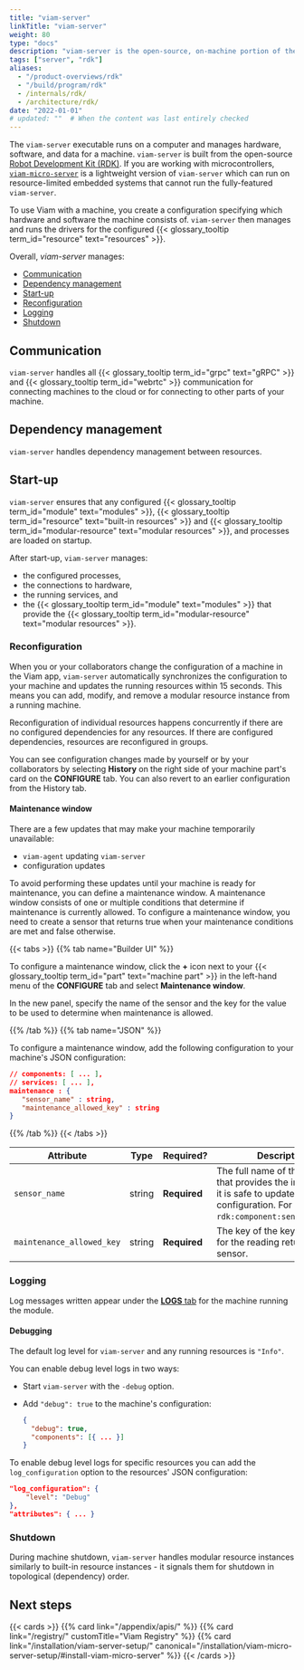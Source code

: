 ```yaml
---
title: "viam-server"
linkTitle: "viam-server"
weight: 80
type: "docs"
description: "viam-server is the open-source, on-machine portion of the Viam platform."
tags: ["server", "rdk"]
aliases:
  - "/product-overviews/rdk"
  - "/build/program/rdk"
  - /internals/rdk/
  - /architecture/rdk/
date: "2022-01-01"
# updated: ""  # When the content was last entirely checked
---
```


The `viam-server` executable runs on a computer and manages hardware, software, and data for a machine.
`viam-server` is built from the open-source [Robot Development Kit (RDK)](https://github.com/viamrobotics/rdk).
If you are working with microcontrollers, [`viam-micro-server`](/architecture/viam-micro-server/) is a lightweight version of `viam-server` which can run on resource-limited embedded systems that cannot run the fully-featured `viam-server`.

To use Viam with a machine, you create a configuration specifying which hardware and software the machine consists of.
`viam-server` then manages and runs the drivers for the configured {{< glossary_tooltip term_id="resource" text="resources" >}}.

Overall, _viam-server_ manages:

- [Communication](#communication)
- [Dependency management](#dependency-management)
- [Start-up](#start-up)
- [Reconfiguration](#reconfiguration)
- [Logging](#logging)
- [Shutdown](#shutdown)

## Communication

`viam-server` handles all {{< glossary_tooltip term_id="grpc" text="gRPC" >}} and {{< glossary_tooltip term_id="webrtc" >}} communication for connecting machines to the cloud or for connecting to other parts of your machine.

## Dependency management

`viam-server` handles dependency management between resources.

## Start-up

`viam-server` ensures that any configured {{< glossary_tooltip term_id="module" text="modules" >}}, {{< glossary_tooltip term_id="resource" text="built-in resources" >}} and {{< glossary_tooltip term_id="modular-resource" text="modular resources" >}}, and processes are loaded on startup.

After start-up, `viam-server` manages:

- the configured processes,
- the connections to hardware,
- the running services, and
- the {{< glossary_tooltip term_id="module" text="modules" >}} that provide the {{< glossary_tooltip term_id="modular-resource" text="modular resources" >}}.

### Reconfiguration

When you or your collaborators change the configuration of a machine in the Viam app, `viam-server` automatically synchronizes the configuration to your machine and updates the running resources within 15 seconds.
This means you can add, modify, and remove a modular resource instance from a running machine.

Reconfiguration of individual resources happens concurrently if there are no configured dependencies for any resources.
If there are configured dependencies, resources are reconfigured in groups.

You can see configuration changes made by yourself or by your collaborators by selecting **History** on the right side of your machine part's card on the **CONFIGURE** tab.
You can also revert to an earlier configuration from the History tab.

#### Maintenance window

There are a few updates that may make your machine temporarily unavailable:

- `viam-agent` updating `viam-server`
- configuration updates

To avoid performing these updates until your machine is ready for maintenance, you can define a maintenance window.
A maintenance window consists of one or multiple conditions that determine if maintenance is currently allowed.
To configure a maintenance window, you need to create a sensor that returns true when your maintenance conditions are met and false otherwise.

{{< tabs >}}
{{% tab name="Builder UI" %}}

To configure a maintenance window, click the **+** icon next to your {{< glossary_tooltip term_id="part" text="machine part" >}} in the left-hand menu of the **CONFIGURE** tab and select **Maintenance window**.

In the new panel, specify the name of the sensor and the key for the value to be used to determine when maintenance is allowed.

{{% /tab %}}
{{% tab name="JSON" %}}

To configure a maintenance window, add the following configuration to your machine's JSON configuration:

```json
// components: [ ... ],
// services: [ ... ],
maintenance : {
   "sensor_name" : string,
   "maintenance_allowed_key" : string
}
```

{{% /tab %}}
{{< /tabs >}}

<!-- prettier-ignore -->
| Attribute | Type | Required? | Description |
| --------- | ---- | --------- | ----------- |
| `sensor_name` | string | **Required** | The full name of the sensor that provides the information if it is safe to update a machine's configuration. For example `rdk:component:sensor/sensor1`. |
| `maintenance_allowed_key` | string | **Required** | The key of the key value pair for the reading returned by the sensor. |

### Logging

Log messages written appear under the [**LOGS** tab](/cloud/machines/#logs) for the machine running the module.

#### Debugging

The default log level for `viam-server` and any running resources is `"Info"`.

You can enable debug level logs in two ways:

- Start `viam-server` with the `-debug` option.
- Add `"debug": true` to the machine's configuration:

  ```json
  {
    "debug": true,
    "components": [{ ... }]
  }
  ```

To enable debug level logs for specific resources you can add the `log_configuration` option to the resources' JSON configuration:

```json
"log_configuration": {
    "level": "Debug"
},
"attributes": { ... }
```

### Shutdown

During machine shutdown, `viam-server` handles modular resource instances similarly to built-in resource instances - it signals them for shutdown in topological (dependency) order.

## Next steps

{{< cards >}}
{{% card link="/appendix/apis/" %}}
{{% card link="/registry/" customTitle="Viam Registry" %}}
{{% card link="/installation/viam-server-setup/" canonical="/installation/viam-micro-server-setup/#install-viam-micro-server" %}}
{{< /cards >}}
